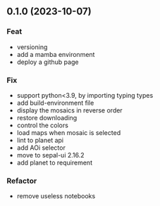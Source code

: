 ## 0.1.0 (2023-10-07)

### Feat

- versioning
- add a mamba environment
- deploy a github page

### Fix

- support python<3.9, by importing typing types
- add build-environment file
- display the mosaics in reverse order
- restore downloading
- control the colors
- load maps when mosaic is selected
- lint to planet api
- add AOi selector
- move to sepal-ui 2.16.2
- add planet to requirement

### Refactor

- remove useless notebooks
